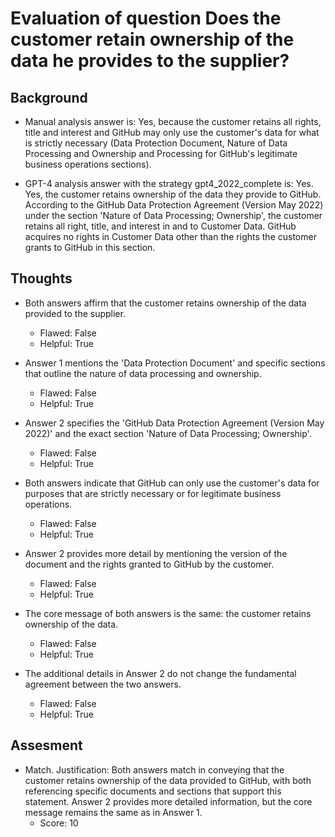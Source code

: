 # Evaluation of question Does the customer retain ownership of the data he provides to the supplier?
## Background
- Manual analysis answer is: Yes, because the customer retains all rights, title and interest and GitHub may only use the customer's data for what is strictly necessary (Data Protection Document, Nature of Data Processing and Ownership and Processing for GitHub's legitimate business operations sections).

- GPT-4 analysis answer with the strategy gpt4_2022_complete is: Yes. Yes, the customer retains ownership of the data they provide to GitHub. According to the GitHub Data Protection Agreement (Version May 2022) under the section 'Nature of Data Processing; Ownership', the customer retains all right, title, and interest in and to Customer Data. GitHub acquires no rights in Customer Data other than the rights the customer grants to GitHub in this section.
## Thoughts
- Both answers affirm that the customer retains ownership of the data provided to the supplier.
  - Flawed: False
  - Helpful: True

- Answer 1 mentions the 'Data Protection Document' and specific sections that outline the nature of data processing and ownership.
  - Flawed: False
  - Helpful: True

- Answer 2 specifies the 'GitHub Data Protection Agreement (Version May 2022)' and the exact section 'Nature of Data Processing; Ownership'.
  - Flawed: False
  - Helpful: True

- Both answers indicate that GitHub can only use the customer's data for purposes that are strictly necessary or for legitimate business operations.
  - Flawed: False
  - Helpful: True

- Answer 2 provides more detail by mentioning the version of the document and the rights granted to GitHub by the customer.
  - Flawed: False
  - Helpful: True

- The core message of both answers is the same: the customer retains ownership of the data.
  - Flawed: False
  - Helpful: True

- The additional details in Answer 2 do not change the fundamental agreement between the two answers.
  - Flawed: False
  - Helpful: True

## Assesment
- Match. Justification: Both answers match in conveying that the customer retains ownership of the data provided to GitHub, with both referencing specific documents and sections that support this statement. Answer 2 provides more detailed information, but the core message remains the same as in Answer 1.
  - Score: 10

